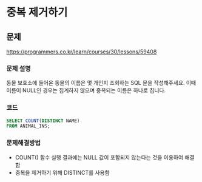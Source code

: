 # 중복 제거하기

## 문제

https://programmers.co.kr/learn/courses/30/lessons/59408

### 문제 설명

동물 보호소에 들어온 동물의 이름은 몇 개인지 조회하는 SQL 문을 작성해주세요. 이때 이름이 NULL인 경우는 집계하지 않으며 중복되는 이름은 하나로 칩니다.

### 코드

``` sql
SELECT COUNT(DISTINCT NAME)
FROM ANIMAL_INS;
```

### 문제해결방법

* COUNT() 함수 실행 결과에는 NULL 값이 포함되지 않는다는 것을 이용하여 해결함
* 중복을 제거하기 위해 DISTINCT를 사용함
